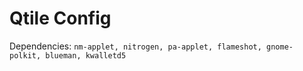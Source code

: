 # Qtile Config
 
Dependencies: `nm-applet, nitrogen, pa-applet, flameshot, gnome-polkit, blueman, kwalletd5`

